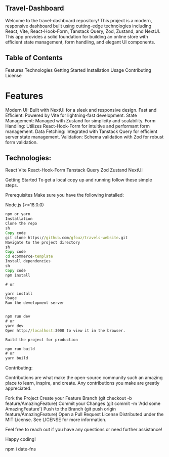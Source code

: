 ## Travel-Dashboard 

Welcome to the travel-dashboard repository! This project is a modern, 
responsive dashboard built using cutting-edge technologies including React, 
Vite, React-Hook-Form, Tanstack Query, Zod, Zustand, and NextUI. 
This app provides a solid foundation for building an online store 
with efficient state management, form handling, and elegant UI components.

## Table of Contents

Features
Technologies
Getting Started
Installation
Usage
Contributing
License

# Features

Modern UI: Built with NextUI for a sleek and responsive design.
Fast and Efficient: Powered by Vite for lightning-fast development.
State Management: Managed with Zustand for simplicity and scalability.
Form Handling: Utilizes React-Hook-Form for intuitive and performant form management.
Data Fetching: Integrated with Tanstack Query for efficient server state management.
Validation: Schema validation with Zod for robust form validation.

## Technologies:

React
Vite
React-Hook-Form
Tanstack Query
Zod
Zustand
NextUI

Getting Started
To get a local copy up and running follow these simple steps.

Prerequisites
Make sure you have the following installed:

Node.js (>=18.0.0)

```cmd
npm or yarn
Installation
Clone the repo
sh
Copy code
git clone https://github.com/gfouz/travels-website.git
Navigate to the project directory
sh
Copy code
cd ecommerce-template
Install dependencies
sh
Copy code
npm install

# or

yarn install
Usage
Run the development server


npm run dev
# or
yarn dev
Open http://localhost:3000 to view it in the browser.

Build the project for production

npm run build
# or
yarn build
```

Contributing:

Contributions are what make the open-source community such an amazing place to learn, inspire, and create. Any contributions you make are greatly appreciated.

Fork the Project
Create your Feature Branch (git checkout -b feature/AmazingFeature)
Commit your Changes (git commit -m 'Add some AmazingFeature')
Push to the Branch (git push origin feature/AmazingFeature)
Open a Pull Request
License
Distributed under the MIT License. See LICENSE for more information.

Feel free to reach out if you have any questions or need further assistance!

Happy coding!

npm i date-fns
